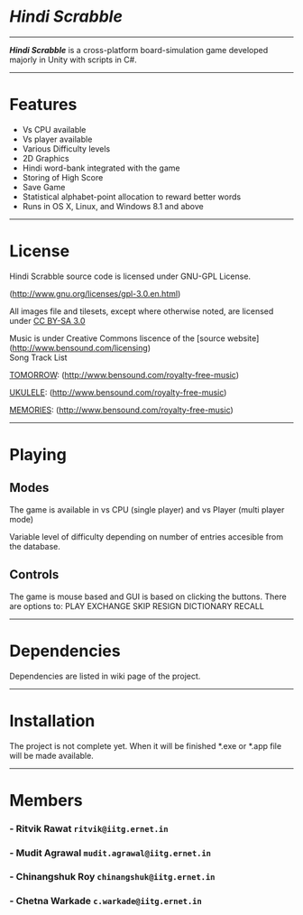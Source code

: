 # *_Hindi Scrabble_*  
   ______
   

   
   **_Hindi Scrabble_** is a cross-platform board-simulation game developed majorly in Unity with scripts in C#.

   
   
   
   ---
   
# Features

   - Vs CPU available
   - Vs player available
   - Various Difficulty levels
   - 2D Graphics
   - Hindi word-bank integrated with the game
   - Storing of High Score
   - Save Game
   - Statistical alphabet-point allocation to reward better words
   - Runs in OS X, Linux, and Windows 8.1 and above
   
   ---
   
# License
   
   Hindi Scrabble source code is licensed under GNU-GPL License.
   
   (http://www.gnu.org/licenses/gpl-3.0.en.html)
   

   All images file and tilesets, except where otherwise noted, are licensed under [CC BY-SA 3.0](http://creativecommons.org/licenses/by-sa/3.0/) 
   
   Music is under Creative Commons liscence of the [source website] (http://www.bensound.com/licensing)  
   Song Track List
   
   
   [TOMORROW](http://www.bensound.com/royalty-free-music/track/tomorrow): (http://www.bensound.com/royalty-free-music)
   
   
   [UKULELE](http://www.bensound.com/royalty-free-music/track/ukulele): (http://www.bensound.com/royalty-free-music)
   
   
   [MEMORIES](http://www.bensound.com/royalty-free-music/track/memories): (http://www.bensound.com/royalty-free-music)
   
   
   ---
# Playing

## Modes
 
   The game is available in vs CPU (single player) and vs Player (multi player mode)
   
   Variable level of difficulty depending on number of entries accesible from the database. 
   
## Controls  
   The game is mouse based and GUI is based on clicking the buttons. There are options to:
   PLAY
   EXCHANGE
   SKIP
   RESIGN
   DICTIONARY
   RECALL
   

   ---
     
     
# Dependencies

Dependencies are listed in wiki page of the project.

---
# Installation 
    
The project is not complete yet. When it will be finished *.exe or *.app file will be made available.

---

# Members  
###   -  Ritvik Rawat           `ritvik@iitg.ernet.in`
###   -  Mudit Agrawal          `mudit.agrawal@iitg.ernet.in`
###   -  Chinangshuk Roy        `chinangshuk@iitg.ernet.in`
###   -  Chetna Warkade         `c.warkade@iitg.ernet.in`
   
